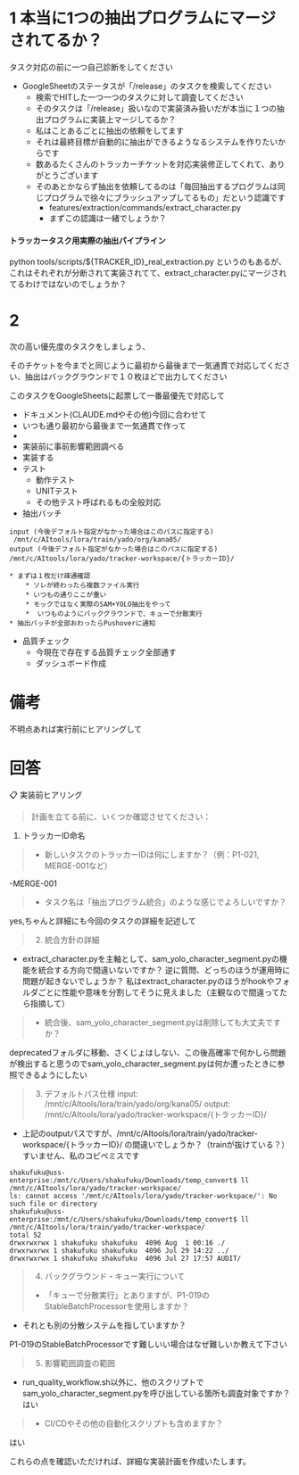 # 1 本当に1つの抽出プログラムにマージされてるか？
タスク対応の前に一つ自己診断をしてください
* GoogleSheetのステータスが「/release」のタスクを検索してください
	* 検索でHITした一つ一つのタスクに対して調査してください
	* そのタスクは「/release」扱いなので実装済み扱いだが本当に１つの抽出プログラムに実装上マージしてるか？
	* 私はことあるごとに抽出の依頼をしてます
	* それは最終目標が自動的に抽出ができるようなるシステムを作りたいからです
	* 数あるたくさんのトラッカーチケットを対応実装修正してくれて、ありがとうございます
	* そのあとかならず抽出を依頼してるのは「毎回抽出するプログラムは同じプログラムで徐々にブラッシュアップしてるもの」だという認識です
		* features/extraction/commands/extract_character.py
		* まずこの認識は一緒でしょうか？



#### トラッカータスク用実際の抽出パイプライン

python tools/scripts/${TRACKER_ID}_real_extraction.py
というのもあるが、これはそれぞれが分断されて実装されてて、extract_character.pyにマージされてるわけではないのでしょうか？

# 2


次の高い優先度のタスクをしましょう、

そのチケットを今までと同じように最初から最後まで一気通貫で対応してください、抽出はバックグラウンドで１０枚ほどで出力してください


このタスクをGoogleSheetsに起票して一番最優先で対応して
* ドキュメント(CLAUDE.mdやその他)今回に合わせて
* いつも通り最初から最後まで一気通貫で作って
* 
* 実装前に事前影響範囲調べる
* 実装する
* テスト
	* 動作テスト
	* UNITテスト
	* その他テスト呼ばれるもの全般対応
* 抽出バッチ
```
input (今後デフォルト指定がなかった場合はこのパスに指定する)
 /mnt/c/AItools/lora/train/yado/org/kana05/
output (今後デフォルト指定がなかった場合はこのパスに指定する)
/mnt/c/AItools/lora/yado/tracker-workspace/{トラッカーID}/
```
	* まずは１枚だけ疎通確認
		* ソレが終わったら複数ファイル実行
		* いつもの通りここが重い
		* モックではなく実際のSAM+YOLO抽出をやって
		*  いつものようにバックグラウンドで、キューで分散実行
	* 抽出バッチが全部おわったらPushoverに通知

* 品質チェック
	* 今現在で存在する品質チェック全部通す
	* ダッシュボード作成
# 備考
不明点あれば実行前にヒアリングして


# 回答

📋 実装前ヒアリング

>  計画を立てる前に、いくつか確認させてください：
  1. トラッカーID命名
>  - 新しいタスクのトラッカーIDは何にしますか？（例：P1-021, MERGE-001など）
 
  -MERGE-001
  
 > - タスク名は「抽出プログラム統合」のような感じでよろしいですか？

yes,ちゃんと詳細にも今回のタスクの詳細を記述して

>  2. 統合方針の詳細
  - extract_character.pyを主軸として、sam_yolo_character_segment.pyの機能を統合する方向で間違いないですか？
逆に質問、どっちのほうが運用時に問題が起きないでしょうか？
私はextract_character.pyのほうがhookやフォルダごとに性能や意味を分割してそうに見えました（主観なので間違ってたら指摘して）

  >- 統合後、sam_yolo_character_segment.pyは削除しても大丈夫ですか？

deprecatedフォルダに移動、さくじょはしない、この後高確率で何かしら問題が検出すると思うのでsam_yolo_character_segment.pyは何か遭ったときに参照できるようにしたい

>  3. デフォルトパス仕様
  input: /mnt/c/AItools/lora/train/yado/org/kana05/
  output: /mnt/c/AItools/lora/yado/tracker-workspace/{トラッカーID}/
  - 上記のoutputパスですが、/mnt/c/AItools/lora/train/yado/tracker-workspace/{トラッカーID}/ の間違いでしょうか？（trainが抜けている？）
すいません、私のコピペミスです
```
shakufuku@uss-enterprise:/mnt/c/Users/shakufuku/Downloads/temp_convert$ ll /mnt/c/AItools/lora/yado/tracker-workspace/
ls: cannot access '/mnt/c/AItools/lora/yado/tracker-workspace/': No such file or directory
shakufuku@uss-enterprise:/mnt/c/Users/shakufuku/Downloads/temp_convert$ ll /mnt/c/AItools/lora/train/yado/tracker-workspace/
total 52
drwxrwxrwx 1 shakufuku shakufuku  4096 Aug  1 00:16 ./
drwxrwxrwx 1 shakufuku shakufuku  4096 Jul 29 14:22 ../
drwxrwxrwx 1 shakufuku shakufuku  4096 Jul 27 17:57 AUDIT/
```

>  4. バックグラウンド・キュー実行について
>  - 「キューで分散実行」とありますが、P1-019のStableBatchProcessorを使用しますか？
  - それとも別の分散システムを指していますか？

P1-019のStableBatchProcessorです難しいい場合はなぜ難しいか教えて下さい

>  5. 影響範囲調査の範囲
  - run_quality_workflow.sh以外に、他のスクリプトでsam_yolo_character_segment.pyを呼び出している箇所も調査対象ですか？
はい

>  - CI/CDやその他の自動化スクリプトも含めますか？

はい

  これらの点を確認いただければ、詳細な実装計画を作成いたします。
  